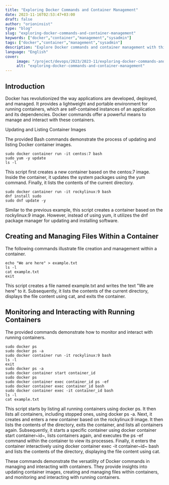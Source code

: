 ```yaml
---
title: "Exploring Docker Commands and Container Management"
date: 2023-11-16T02:53:47+03:00
draft: false
author: "orioninsist"
type: "blog"
slug: "exploring-docker-commands-and-container-management"
keywords: ["docker","container","management","sysadmin"]
tags: ["docker","container","management","sysadmin"]
description: "Explore Docker commands and container management with this comprehensive guide. Learn how to update container images, create and manage files within containers, and monitor and interact with running containers."
language: "English"
cover:
     image: "/project/devops/2023/2023-11/exploring-docker-commands-and-container-management.png"
     alt: "exploring-docker-commands-and-container-management"
---
```


## Introduction

Docker has revolutionized the way applications are developed, deployed,
and managed. It provides a lightweight and portable environment for
running containers, which are self-contained instances of an application
and its dependencies. Docker commands offer a powerful means to manage
and interact with these containers.

Updating and Listing Container Images

The provided Bash commands demonstrate the process of updating and
listing Docker container images.

    sudo docker container run -it centos:7 bash
    sudo yum -y update
    ls -l

This script first creates a new container based on the centos:7 image.
Inside the container, it updates the system packages using the yum
command. Finally, it lists the contents of the current directory.

    sudo docker cantainer run -it rockylinux:9 bash
    dnf install sudo
    sudo dnf update -y

Similar to the previous example, this script creates a container based
on the rockylinux:9 image. However, instead of using yum, it utilizes
the dnf package manager for updating and installing software.

## Creating and Managing Files Within a Container

The following commands illustrate file creation and management within a
container.

    echo "We are here" > example.txt
    ls -l
    cat example.txt
    exit

This script creates a file named example.txt and writes the text \"We
are here\" to it. Subsequently, it lists the contents of the current
directory, displays the file content using cat, and exits the container.

## Monitoring and Interacting with Running Containers

The provided commands demonstrate how to monitor and interact with
running containers.

    sudo docker ps
    sudo docker ps -a
    sudo docker container run -it rockylinux:9 bash
    ls -l
    exit
    sudo docker ps -a
    sudo docker container start container_id
    sudo docker ps
    sudo docker container exec container_id ps -ef
    sudo docker container exec container_id bash
    sudo docker container exec -it container_id bash
    ls -l
    cat example.txt

This script starts by listing all running containers using docker ps. It
then lists all containers, including stopped ones, using docker ps -a.
Next, it creates and enters a new container based on the rockylinux:9
image. It then lists the contents of the directory, exits the container,
and lists all containers again. Subsequently, it starts a specific
container using docker container start container~id~, lists containers
again, and executes the ps -ef command within the container to view its
processes. Finally, it enters the container interactively using docker
container exec -it container~id~ bash and lists the contents of the
directory, displaying the file content using cat.

These commands demonstrate the versatility of Docker commands in
managing and interacting with containers. They provide insights into
updating container images, creating and managing files within
containers, and monitoring and interacting with running containers.

